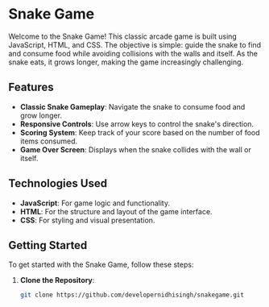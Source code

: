 # Snake Game

Welcome to the Snake Game! This classic arcade game is built using JavaScript, HTML, and CSS. The objective is simple: guide the snake to find and consume food while avoiding collisions with the walls and itself. As the snake eats, it grows longer, making the game increasingly challenging.

## Features

- **Classic Snake Gameplay**: Navigate the snake to consume food and grow longer.
- **Responsive Controls**: Use arrow keys to control the snake's direction.
- **Scoring System**: Keep track of your score based on the number of food items consumed.
- **Game Over Screen**: Displays when the snake collides with the wall or itself.

## Technologies Used

- **JavaScript**: For game logic and functionality.
- **HTML**: For the structure and layout of the game interface.
- **CSS**: For styling and visual presentation.

## Getting Started

To get started with the Snake Game, follow these steps:

1. **Clone the Repository**: 

   ```bash
   git clone https://github.com/developernidhisingh/snakegame.git

